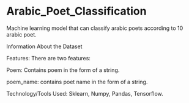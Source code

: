 # Arabic_Poet_Classification
 Machine learning model that can classify arabic poets according to 10 arabic poet.

Information About the Dataset

Features:
There are two features:

Poem: Contains poem in the form of a string.

poem_name: contains poet name in the form of a string.


Technology/Tools Used: Sklearn, Numpy, Pandas, Tensorflow.